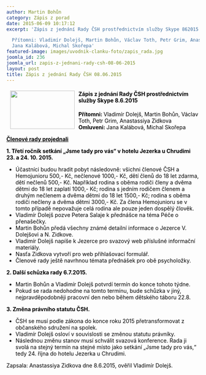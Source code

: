 ```yaml
---
author: Martin Bohůn
category: Zápis z porad
date: 2015-06-09 10:17:12
excerpt: 'Zápis z jednání Rady ČSH prostřednictvím služby Skype 862015

  Přítomni: Vladimír Dolejš, Martin Bohůn, Václav Toth, Petr Grim, Anastassiya ZidkovaOmluveni:
  Jana Kalábová, Michal Skořepa'
featured-image: images/uvodnik-clanku-foto/zapis_rada.jpg
joomla_id: 236
joomla_url: zapis-z-jednani-rady-csh-08-06-2015
layout: post
title: Zápis z jednání Rady ČSH 08.06.2015
---
```


<h4 style="text-align: left;">
 <span style="color: #000000;">
  <img border="0" height="100" src="{{ site.baseurl }}/images/uvodnik-clanku-foto/zapis_rada.jpg" style="float: left; margin-left: 10px; margin-right: 10px;" width="168"/>
 </span>
 <span style="color: #000000;">
  Zápis z jednání Rady ČSH prostřednictvím služby Skype 8.6.2015
 </span>
</h4>
<p style="text-align: left;">
 <span style="color: #000000;">
  <strong>
   Přítomni:
  </strong>
  Vladimír Dolejš, Martin Bohůn, Václav Toth, Petr Grim, Anastassiya Zidkova
 </span>
 <br/>
 <span style="color: #000000;">
  <strong>
   Omluveni:
  </strong>
  Jana Kalábová, Michal Skořepa
 </span>
</p>
<p>
 <span style="text-decoration: underline; color: #000000;">
  <strong>
   Členové rady projednali
  </strong>
 </span>
</p>
<p>
 <strong>
  <span style="color: #000000;">
   1. Třetí ročník setkání „Jsme tady pro vás“ v hotelu Jezerka u Chrudimi 23. a 24. 10. 2015.
  </span>
 </strong>
</p>
<ul>
 <li>
  <span style="color: #000000;">
   Účastníci budou hradit pobyt následovně: všichni členové ČSH a Hemojunioru 500,- Kč, nečlenové 1000,- Kč, dětí členů do 18 let zdarma, dětí nečlenů 500,- Kč. Například rodina s oběma rodiči členy a dvěma dětmi do 18 let zaplatí 1000,- Kč; rodina s jedním rodičem členem a druhým nečlenem a dvěma dětmi do 18 let 1500,- Kč; rodina s oběma rodiči nečleny a dvěma dětmi 3000,- Kč. Za člena Hemojunioru se v tomto případě nepovažuje celá rodina ale pouze jeden dospělý člověk.
  </span>
 </li>
 <li>
  <span style="color: #000000;">
   Vladimír Dolejš pozve Petera Salaje k přednášce na téma Péče o přenašečky.
  </span>
 </li>
 <li>
  <span style="color: #000000;">
   Martin Bohůn předá všechny známé detailní informace o Jezerce V. Dolejšovi a N. Zidkove.
   <br/>
  </span>
 </li>
 <li>
  <span style="color: #000000;">
   Vladimír Dolejš napíše k Jezerce pro svazový web příslušné informační materiály.
  </span>
 </li>
 <li>
  <span style="color: #000000;">
   Nasťa Zidkova vytvoří pro web přihlašovací formulář.
  </span>
 </li>
 <li>
  <span style="color: #000000;">
   Členové rady ještě navrhnou témata přednášek pro obě psycholožky.
  </span>
 </li>
</ul>
<p>
 <strong>
  <span style="color: #000000;">
   2. Další schůzka rady 6.7.2015.
  </span>
 </strong>
</p>
<ul>
 <li>
  <span style="color: #000000;">
   Martin Bohůn a Vladimír Dolejš potvrdí termín do konce tohoto týdne.
  </span>
 </li>
 <li>
  <span style="color: #000000;">
   Pokud se rada nedohodne na tomto termínu, bude schůzka v jiný, nejpravděpodobněji pracovní den nebo během dětského táboru 22.8.
  </span>
 </li>
</ul>
<p>
 <strong>
  <span style="color: #000000;">
   3. Změna právního statutu ČSH.
  </span>
 </strong>
</p>
<ul>
 <li>
  <span style="color: #000000;">
   ČSH se musí podle zákona do konce roku 2015 přetransformovat z občanského sdružení na spolek.
  </span>
 </li>
 <li>
  <span style="color: #000000;">
   Vladimír Dolejš osloví v souvislosti se změnou statutu právníky.
  </span>
 </li>
 <li>
  <span style="color: #000000;">
   Následnou změnu stanov musí schválit svazová konference. Rada ji svolá na stejný termín na stejné místo jako setkání „Jsme tady pro vás,“ tedy 24. října do hotelu Jezerka u Chrudimi.
  </span>
 </li>
</ul>
<p>
 <span style="color: #000000;">
  Zapsala: Anastassiya Zidkova dne 8.6.2015, ověřil Vladimír Dolejš.
 </span>
</p>